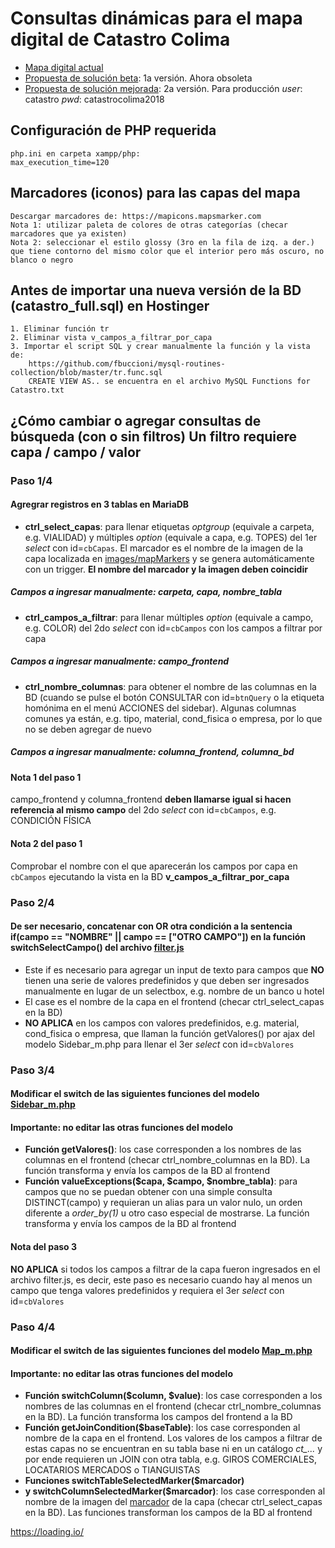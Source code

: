 # Consultas dinámicas para el mapa digital de Catastro Colima
- [Mapa digital actual]
- [Propuesta de solución beta]: 1a versión. Ahora obsoleta
- [Propuesta de solución mejorada]: 2a versión. Para producción
*user*: catastro
*pwd*: catastrocolima2018


## Configuración de PHP requerida
```
php.ini en carpeta xampp/php:
max_execution_time=120
```


## Marcadores (iconos) para las capas del mapa
```
Descargar marcadores de: https://mapicons.mapsmarker.com
Nota 1: utilizar paleta de colores de otras categorías (checar marcadores que ya existen)
Nota 2: seleccionar el estilo glossy (3ro en la fila de izq. a der.)
que tiene contorno del mismo color que el interior pero más oscuro, no blanco o negro
```


## Antes de importar una nueva versión de la BD (catastro_full.sql) en Hostinger
```
1. Eliminar función tr
2. Eliminar vista v_campos_a_filtrar_por_capa
3. Importar el script SQL y crear manualmente la función y la vista de:
    https://github.com/fbuccioni/mysql-routines-collection/blob/master/tr.func.sql
    CREATE VIEW AS.. se encuentra en el archivo MySQL Functions for Catastro.txt
```


## ¿Cómo cambiar o agregar consultas de búsqueda (con o sin filtros) Un filtro requiere capa / campo / valor
### Paso 1/4
#### Agregrar registros en 3 tablas en MariaDB
- **ctrl_select_capas**: para llenar etiquetas *optgroup* (equivale a carpeta, e.g. VIALIDAD) y múltiples *option* (equivale a capa, e.g. TOPES) del 1er *select* con id=`cbCapas`. El marcador es el nombre de la imagen de la capa localizada en [images/mapMarkers](images/mapMarkers) y se genera automáticamente con un trigger. **El nombre del marcador y la imagen deben coincidir**
##### Campos a ingresar manualmente: carpeta, capa, nombre_tabla
- **ctrl_campos_a_filtrar**: para llenar múltiples *option* (equivale a campo, e.g. COLOR) del 2do *select* con id=`cbCampos` con los campos a filtrar por capa
##### Campos a ingresar manualmente: campo_frontend
- **ctrl_nombre_columnas**: para obtener el nombre de las columnas en la BD (cuando se pulse el botón CONSULTAR con id=`btnQuery` o la etiqueta homónima en el menú ACCIONES del sidebar). Algunas columnas comunes ya están, e.g. tipo, material, cond_fisica o empresa, por lo que no se deben agregar de nuevo
##### Campos a ingresar manualmente: columna_frontend, columna_bd
#### Nota 1 del paso 1
campo_frontend y columna_frontend **deben llamarse igual si hacen referencia al mismo campo** del 2do *select* con id=`cbCampos`, e.g. CONDICIÓN FÍSICA
#### Nota 2 del paso 1
Comprobar el nombre con el que aparecerán los campos por capa en `cbCampos` ejecutando la vista en la BD **v_campos_a_filtrar_por_capa**


### Paso 2/4
#### De ser necesario, concatenar con OR otra condición a la sentencia if(campo == "NOMBRE" || campo == ["OTRO CAMPO"]) en la función switchSelectCampo() del archivo [filter.js](js/filter/filter.js)
- Este if es necesario para agregar un input de texto para campos que **NO** tienen una serie de valores predefinidos y que deben ser ingresados manualmente en lugar de un selectbox, e.g. nombre de un banco u hotel
- El case es el nombre de la capa en el frontend (checar ctrl_select_capas en la BD)
- **NO APLICA** en los campos con valores predefinidos, e.g. material, cond_fisica o empresa, que llaman la función getValores() por ajax del modelo Sidebar_m.php para llenar el 3er *select* con id=`cbValores`


### Paso 3/4
#### Modificar el switch de las siguientes funciones del modelo [Sidebar_m.php](application/models/Sidebar_m.php)
#### Importante: no editar las otras funciones del modelo
- **Función getValores()**: los case corresponden a los nombres de las columnas en el frontend (checar ctrl_nombre_columnas en la BD). La función transforma y envía los campos de la BD al frontend
- **Función valueExceptions($capa, $campo, $nombre_tabla)**: para campos que no se puedan obtener con una simple consulta DISTINCT(campo) y requieran un alias para un valor nulo, un orden diferente a *order_by(1)* u otro caso especial de mostrarse. La función transforma y envía los campos de la BD al frontend
#### Nota del paso 3
**NO APLICA** si todos los campos a filtrar de la capa fueron ingresados en el archivo filter.js, es decir, este paso es necesario cuando hay al menos un campo que tenga valores predefinidos y requiera el 3er *select* con id=`cbValores`


### Paso 4/4
#### Modificar el switch de las siguientes funciones del modelo [Map_m.php](application/models/Map_m.php)
#### Importante: no editar las otras funciones del modelo
- **Función switchColumn($column, $value)**: los case corresponden a los nombres de las columnas en el frontend (checar ctrl_nombre_columnas en la BD). La función transforma los campos del frontend a la BD
- **Función getJoinCondition($baseTable)**: los case corresponden al nombre de la capa en el frontend. Los valores de los campos a filtrar de estas capas no se encuentran en su tabla base ni en un catálogo *ct_...* y por ende requieren un JOIN con otra tabla, e.g. GIROS COMERCIALES, LOCATARIOS MERCADOS o TIANGUISTAS
- **Funciones switchTableSelectedMarker($marcador)**
- **y switchColumnSelectedMarker($marcador)**: los case corresponden al nombre de la imagen del [marcador](images/mapMarkers) de la capa (checar ctrl_select_capas en la BD). Las funciones transforman los campos de la BD al frontend


[Mapa digital actual]: <http://www.catastrocolima.gob.mx/cartografia.html>
[Propuesta de solución beta]: <http://ateneorid.com/osint-beta>
[Propuesta de solución mejorada]: <http://ateneorid.com/osint>

https://loading.io/